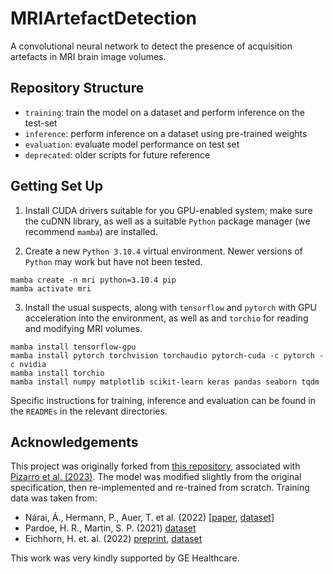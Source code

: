 # MRIArtefactDetection

A convolutional neural network to detect the presence of acquisition artefacts in MRI brain image volumes.

## Repository Structure

* `training`: train the model on a dataset and perform inference on the test-set
* `inference`: perform inference on a dataset using pre-trained weights
* `evaluation`: evaluate model performance on test set
* `deprecated`: older scripts for future reference

## Getting Set Up

1. Install CUDA drivers suitable for you GPU-enabled system; make sure the cuDNN library, as well as a suitable `Python` package manager (we recommend `mamba`) are installed.

2. Create a new `Python 3.10.4` virtual environment. Newer versions of `Python` may work but have not been tested. 

```
mamba create -n mri python=3.10.4 pip
mamba activate mri
```
3. Install the usual suspects, along with `tensorflow` and `pytorch` with GPU acceleration into the environment, as well as and `torchio` for reading and modifying MRI volumes.

```
mamba install tensorflow-gpu
mamba install pytorch torchvision torchaudio pytorch-cuda -c pytorch -c nvidia
mamba install torchio
mamba install numpy matplotlib scikit-learn keras pandas seaborn tqdm
```

Specific instructions for training, inference and evaluation can be found in the `READMEs` in the relevant directories.

## Acknowledgements

This project was originally forked from [this repository](https://github.com/AS-Lab/Pizarro-et-al-2023-DL-detects-MRI-artifacts), associated with [Pizarro et al. (2023)](https://doi.org/10.1016/j.media.2023.102942). 
The model was modified slightly from the original specification, then re-implemented and re-trained from scratch.
Training data was taken from:

* Nárai, Á., Hermann, P., Auer, T. et al. (2022) [[paper](https://doi.org/10.1038/s41597-022-01694-8), [dataset](doi:10.18112/openneuro.ds004173.v1.0.2)]
* Pardoe, H. R., Martin, S. P. (2021) [dataset](doi:10.18112/openneuro.ds003639.v1.0.0)
* Eichhorn, H. et. al. (2022) [preprint](https://doi.org/10.31234/osf.io/vzh4g), [dataset](doi:10.18112/openneuro.ds003639.v1.0.0)

This work was very kindly supported by GE Healthcare.




